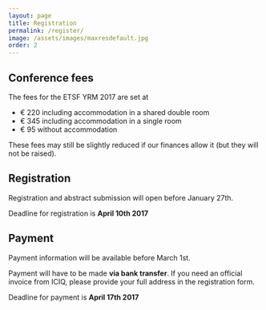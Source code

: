 ```yaml
---
layout: page
title: Registration
permalink: /register/
image: /assets/images/maxresdefault.jpg
order: 2
---
```

## Conference fees

The fees for the ETSF YRM 2017 are set at

 * € 220 including accommodation in a shared double room
 * € 345 including accommodation in a single room
 * € 95  without accommodation

These fees may still be slightly reduced if our finances allow it (but they will not be raised).

## Registration

Registration and abstract submission will open before January 27th.

Deadline for registration is **April 10th 2017**

## Payment

Payment information will be available before March 1st.

Payment will have to be made **via bank transfer**. If you need an official invoice from
ICIQ, please provide your full address in the registration form.

<!--
Payments are to be made via **bank transfer** to

    Account Holder: Fundació Institut Català d'Investigació
    IBAN: ES16 0081 0088 1300 0217 0525
    BIC/SWIFT: BSABESBB
    BANC: BANC SABADELL, S.A, C. Antoni Rovira i Virgili, 543002 Tarragona
-->
Deadline for payment is **April 17th 2017**

